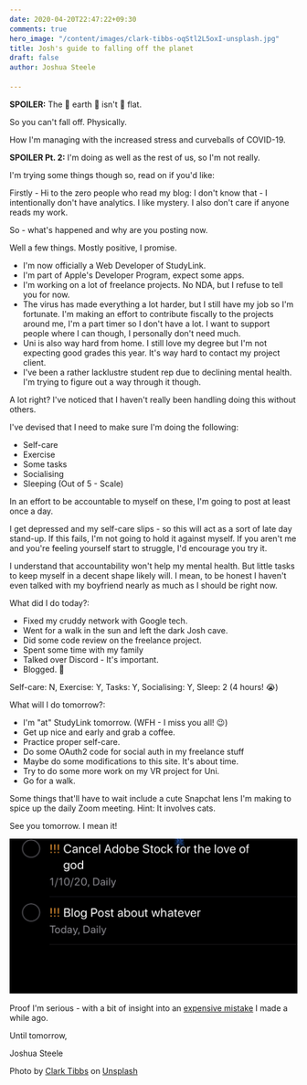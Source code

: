```yaml
---
date: 2020-04-20T22:47:22+09:30
comments: true
hero_image: "/content/images/clark-tibbs-oqStl2L5oxI-unsplash.jpg"
title: Josh's guide to falling off the planet
draft: false
author: Joshua Steele

---
```

**SPOILER:** The 👏 earth 👏 isn't 👏 flat.

So you can't fall off. Physically.

How I'm managing with the increased stress and curveballs of COVID-19. 

**SPOILER Pt. 2:** I'm doing as well as the rest of us, so I'm not really. 

I'm trying some things though so, read on if you'd like:

Firstly - Hi to the zero people who read my blog: I don't know that - I intentionally don't have analytics. I like mystery. I also don't care if anyone reads my work.

So - what's happened and why are you posting now.

Well a few things. Mostly positive, I promise.

* I'm now officially a Web Developer of StudyLink.
* I'm part of Apple's Developer Program, expect some apps.
* I'm working on a lot of freelance projects. No NDA, but I refuse to tell you for now.
* The virus has made everything a lot harder, but I still have my job so I'm fortunate. I'm making an effort to contribute fiscally to the projects around me, I'm a part timer so I don't have a lot. I want to support people where I can though, I personally don't need much. 
* Uni is also way hard from home. I still love my degree but I'm not expecting good grades this year. It's way hard to contact my project client.
* I've been a rather lacklustre student rep due to declining mental health. I'm trying to figure out a way through it though. 

A lot right? I've noticed that I haven't really been handling doing this without others. 

I've devised that I need to make sure I'm doing the following:

* Self-care
* Exercise
* Some tasks
* Socialising
* Sleeping (Out of 5 - Scale)

In an effort to be accountable to myself on these, I'm going to post at least once a day.

I get depressed and my self-care slips - so this will act as a sort of late day stand-up. If this fails, I'm not going to hold it against myself. If you aren't me and you're feeling yourself start to struggle, I'd encourage you try it.

I understand that accountability won't help my mental health. But little tasks to keep myself in a decent shape likely will. I mean, to be honest I haven't even talked with my boyfriend nearly as much as I should be right now.

What did I do today?:

* Fixed my cruddy network with Google tech.
* Went for a walk in the sun and left the dark Josh cave.
* Did some code review on the freelance project.
* Spent some time with my family
* Talked over Discord - It's important.
* Blogged. 🙂

Self-care: N, Exercise: Y, Tasks: Y, Socialising: Y, Sleep: 2 (4 hours! 😭)

What will I do tomorrow?:

* I'm "at" StudyLink tomorrow. (WFH - I miss you all! 😉)
* Get up nice and early and grab a coffee.
* Practice proper self-care.
* Do some OAuth2 code for social auth in my freelance stuff
* Maybe do some modifications to this site. It's about time.
* Try to do some more work on my VR project for Uni.
* Go for a walk.

Some things that'll have to wait include a cute Snapchat lens I'm making to spice up the daily Zoom meeting. Hint: It involves cats.

See you tomorrow. I mean it!

![](/content/images/IMG_EEEBC0872710-1.jpeg)

Proof I'm serious - with a bit of insight into an [expensive mistake](https://stock.adobe.com) I made a while ago.

Until tomorrow,

Joshua Steele

Photo by [Clark Tibbs](https://unsplash.com/@clarktibbs?utm_source=unsplash&utm_medium=referral&utm_content=creditCopyText) on [Unsplash](https://unsplash.com/s/photos/hope?utm_source=unsplash&utm_medium=referral&utm_content=creditCopyText)